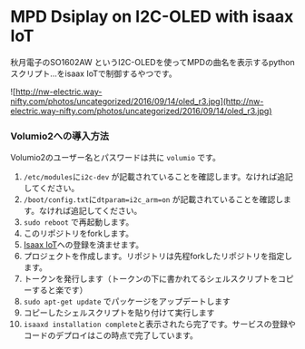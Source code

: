 # MPD Dsiplay on I2C-OLED with isaax IoT

秋月電子のSO1602AW というI2C-OLEDを使ってMPDの曲名を表示するpythonスクリプト...をisaax IoTで制御するやつです。

![http://nw-electric.way-nifty.com/photos/uncategorized/2016/09/14/oled_r3.jpg](http://nw-electric.way-nifty.com/photos/uncategorized/2016/09/14/oled_r3.jpg)



### Volumio2への導入方法

Volumio2のユーザー名とパスワードは共に `volumio` です。

1. `/etc/modules`に`i2c-dev` が記載されていることを確認します。なければ追記してください。
2. `/boot/config.txt`に`dtparam=i2c_arm=on` が記載されていることを確認します。なければ追記してください。
3. `sudo reboot` で再起動します。
4. このリポジトリをforkします。
5. [Isaax IoT](https://isaax.io/)への登録を済ませます。
6. プロジェクトを作成します。リポジトリは先程forkしたリポジトリを指定します。
7. トークンを発行します（トークンの下に書かれてるシェルスクリプトをコピーすると楽です）
8. `sudo apt-get update` でパッケージをアップデートします
9. コピーしたシェルスクリプトを貼り付けて実行します
10. `isaaxd installation complete`と表示されたら完了です。サービスの登録やコードのデプロイはこの時点で完了しています。
